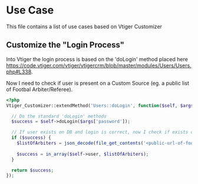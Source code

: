 # Use Case

This file contains a list of use cases based on Vtiger Customizer

## Customize the "Login Process"

Into Vtiger the login process is based on the 'doLogin' method placed here <https://code.vtiger.com/vtiger/vtigercrm/blob/master/modules/Users/Users.php#L338>.

Now I need to check if user is present on a Custom Source (eg. a public list of Footbal Arbiter/Referee).

```php
<?php
Vtiger_Customizer::extendMethod('Users::doLogin', function($self, $args) {

  // Do the standard 'doLogin' methods
  $success = $self->doLogin($args['password']);

  // If user exists on DB and login is correct, now I check if exists on public list of Footbal Arbiters 
  if ($success) {
    $listOfArbiters = json_decode(file_get_contents('<public-url-of-footbal-data>'), true);
    
    $success = in_array($self->user, $listOfArbiters);
  }

  return $success;
});

